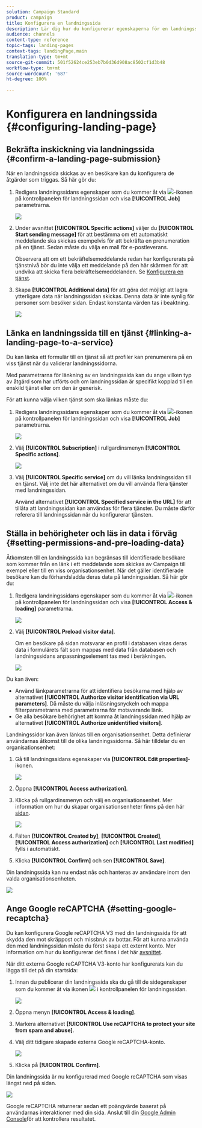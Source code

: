 ```yaml
---
solution: Campaign Standard
product: campaign
title: Konfigurera en landningssida
description: Lär dig hur du konfigurerar egenskaperna för en landningssida.
audience: channels
content-type: reference
topic-tags: landing-pages
context-tags: landingPage,main
translation-type: tm+mt
source-git-commit: 501f52624ce253eb7b0d36d908ac8502cf1d3b48
workflow-type: tm+mt
source-wordcount: '687'
ht-degree: 100%

---
```



# Konfigurera en landningssida {#configuring-landing-page}

## Bekräfta inskickning via landningssida {#confirm-a-landing-page-submission}

När en landningssida skickas av en besökare kan du konfigurera de åtgärder som triggas.  Så här gör du:

1. Redigera landningssidans egenskaper som du kommer åt via ![](assets/edit_darkgrey-24px.png)-ikonen på kontrollpanelen för landningssidan och visa **[!UICONTROL Job]** parametrarna.

   ![](assets/lp_edit_properties_button.png)

1. Under avsnittet **[!UICONTROL Specific actions]** väljer du **[!UICONTROL Start sending message]** för att bestämma om ett automatiskt meddelande ska skickas exempelvis för att bekräfta en prenumeration på en tjänst.  Sedan måste du välja en mall för e-postleverans.

   Observera att om ett bekräftelsemeddelande redan har konfigurerats på tjänstnivå bör du inte välja ett meddelande på den här skärmen för att undvika att skicka flera bekräftelsemeddelanden.  Se [Konfigurera en tjänst](../../audiences/using/creating-a-service.md).

1. Skapa **[!UICONTROL Additional data]** för att göra det möjligt att lagra ytterligare data när landningssidan skickas.  Denna data är inte synlig för personer som besöker sidan.  Endast konstanta värden tas i beaktning.

   ![](assets/lp_parameters_6.png)

## Länka en landningssida till en tjänst {#linking-a-landing-page-to-a-service}

Du kan länka ett formulär till en tjänst så att profiler kan prenumerera på en viss tjänst när du validerar landningssidorna.

Med parametrarna för länkning av en landningssida kan du ange vilken typ av åtgärd som har utförts och om landningssidan är specifikt kopplad till en enskild tjänst eller om den är generisk.

För att kunna välja vilken tjänst som ska länkas måste du:

1. Redigera landningssidans egenskaper som du kommer åt via ![](assets/edit_darkgrey-24px.png)-ikonen på kontrollpanelen för landningssidan och visa **[!UICONTROL Job]** parametrarna.

   ![](assets/lp_edit_properties_button.png)

1. Välj **[!UICONTROL Subscription]** i rullgardinsmenyn **[!UICONTROL Specific actions]**.

   ![](assets/lp_parameters_5.png)

1. Välj **[!UICONTROL Specific service]** om du vill länka landningssidan till en tjänst.  Välj inte det här alternativet om du vill använda flera tjänster med landningssidan.

   Använd alternativet **[!UICONTROL Specified service in the URL]** för att tillåta att landningssidan kan användas för flera tjänster.  Du måste därför referera till landningssidan när du konfigurerar tjänsten.

## Ställa in behörigheter och läs in data i förväg {#setting-permissions-and-pre-loading-data}

Åtkomsten till en landningssida kan begränsas till identifierade besökare som kommer från en länk i ett meddelande som skickas av Campaign till exempel eller till en viss organisationsenhet.
När det gäller identifierade besökare kan du förhandsladda deras data på landningssidan.  Så här gör du:

1. Redigera landningssidans egenskaper som du kommer åt via ![](assets/edit_darkgrey-24px.png)-ikonen på kontrollpanelen för landningssidan och visa **[!UICONTROL Access & loading]** parametrarna.

   ![](assets/lp_edit_properties_button.png)

1. Välj **[!UICONTROL Preload visitor data]**.

   Om en besökare på sidan motsvarar en profil i databasen visas deras data i formulärets fält som mappas med data från databasen och landningssidans anpassningselement tas med i beräkningen.

   ![](assets/lp_parameters_3.png)

Du kan även:

* Använd länkparametrarna för att identifiera besökarna med hjälp av alternativet **[!UICONTROL Authorize visitor identification via URL parameters]**. Då måste du välja inläsningsnyckeln och mappa filterparametrarna med parametrarna för motsvarande länk.
* Ge alla besökare behörighet att komma åt landningssidan med hjälp av alternativet **[!UICONTROL Authorize unidentified visitors]**.

Landningssidor kan även länkas till en organisationsenhet.    Detta definierar användarnas åtkomst till de olika landningssidorna.  Så här tilldelar du en organisationsenhet:

1. Gå till landningssidans egenskaper via **[!UICONTROL Edit properties]**-ikonen.

   ![](assets/lp_parameters_google3.png)

1. Öppna **[!UICONTROL Access authorization]**.

1. Klicka på rullgardinsmenyn och välj en organisationsenhet.  Mer information om hur du skapar organisationsenheter finns på den här [sidan](../../administration/using/organizational-units.md).

   ![](assets/lp_org_unit_2.png)

1. Fälten **[!UICONTROL Created by]**, **[!UICONTROL Created]**, **[!UICONTROL Access authorization]** och **[!UICONTROL Last modified]** fylls i automatiskt.

1. Klicka **[!UICONTROL Confirm]** och sen **[!UICONTROL Save]**.

Din landningssida kan nu endast nås och hanteras av användare inom den valda organisationsenheten.

![](assets/lp_org_unit_3.png)

## Ange Google reCAPTCHA {#setting-google-recaptcha}

Du kan konfigurera Google reCAPTCHA V3 med din landningssida för att skydda den mot skräppost och missbruk av bottar.  För att kunna använda den med landningssidan måste du först skapa ett externt konto.  Mer information om hur du konfigurerar det finns i det här [avsnittet](../../administration/using/external-accounts.md#google-recaptcha-external-account).

När ditt externa Google reCAPTCHA V3-konto har konfigurerats kan du lägga till det på din startsida:

1. Innan du publicerar din landningssida ska du gå till de sidegenskaper som du kommer åt via ikonen ![](assets/edit_darkgrey-24px.png) i kontrollpanelen för landningssidan.

   ![](assets/lp_parameters_google3.png)

1. Öppna menyn **[!UICONTROL Access & loading]**.
1. Markera alternativet **[!UICONTROL Use reCAPTCHA to protect your site from spam and abuse]**.
1. Välj ditt tidigare skapade externa Google reCAPTCHA-konto.

   ![](assets/lp_parameters_google.png)

1. Klicka på **[!UICONTROL Confirm]**.

Din landningssida är nu konfigurerad med Google reCAPTCHA som visas längst ned på sidan.

![](assets/lp_parameters_google2.png)

Google reCAPTCHA returnerar sedan ett poängvärde baserat på användarnas interaktioner med din sida.  Anslut till din [Google Admin Console](https://g.co/recaptcha/admin)för att kontrollera resultatet.
